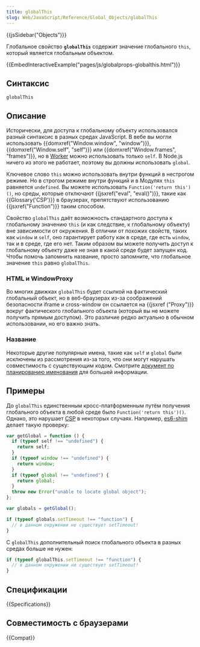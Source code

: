 ```yaml
---
title: globalThis
slug: Web/JavaScript/Reference/Global_Objects/globalThis
---
```


{{jsSidebar("Objects")}}

Глобальное свойство **`globalThis`** содержит значение глобального `this`, который является глобальным объектом.

{{EmbedInteractiveExample("pages/js/globalprops-globalthis.html")}}

## Синтаксис

```
globalThis
```

## Описание

Исторически, для доступа к глобальному объекту использовался разный синтаксис в разных средах JavaScript. В вебе вы могли использовать {{domxref("Window.window", "window")}}, {{domxref("Window.self", "self")}} или {{domxref("Window.frames", "frames")}}, но в [Worker](/ru/docs/Web/API/Worker) можно использовать только `self`. В Node.js ничего из этого не работает, поэтому вы должны использовать `global`.

Ключевое слово `this` можно использовать внутри функций в нестрогом режиме. Но в строгом режиме внутри функций и в Модулях `this` равняется `undefined`. Вы можете использовать `Function('return this')()`, но среды, которые отключают {{jsxref("eval", "eval()")}}, такие как {{Glossary('CSP')}} в браузерах, препятствуют использованию {{jsxref("Function")}} таким способом.

Свойство `globalThis` даёт возможность стандартного доступа к глобальному значению `this` (и как следствие, к глобальному объекту) вне зависимости от окружения. В отличии от похожих свойств, таких как `window` и `self`, оно гарантирует работу как в среде, где есть `window`, так и в среде, где его нет. Таким образом вы можете получить доступ к глобальному объекту даже не зная в какой среде будет запущен код. Чтобы помочь запомнить название, просто запомните, что глобальное значение `this` равно `globalThis`.

### HTML и WindowProxy

Во многих движках `globalThis` будет ссылкой на фактический глобальный объект, но в веб-браузерах из-за соображений безопасности iframe и cross-window он ссылается на {{jsxref ("Proxy")}} вокруг фактического глобального объекта (который вы не можете получить прямым доступом). Это различие редко актуально в обычном использовании, но его важно знать.

### Название

Некоторые другие популярные имена, такие как `self` и `global` были исключены из рассмотрения из-за того, что они могут нарушать совместимость с существующим кодом. Смотрите [документ по планированию именования](https://github.com/tc39/proposal-global/blob/master/NAMING.md) для большей информации.

## Примеры

До `globalThis` единственным кросс-платформенным путём получения глобального объекта в любой среде было `Function('return this')()`. Однако, это нарушает [CSP](/ru/docs/Web/HTTP/CSP) в некоторых случаях. Например, [es6-shim](https://github.com/paulmillr/es6-shim) делает такую проверку:

```js
var getGlobal = function () {
  if (typeof self !== "undefined") {
    return self;
  }
  if (typeof window !== "undefined") {
    return window;
  }
  if (typeof global !== "undefined") {
    return global;
  }
  throw new Error("unable to locate global object");
};

var globals = getGlobal();

if (typeof globals.setTimeout !== "function") {
  // в данном окружении не существует setTimeout!
}
```

С `globalThis` дополнительный поиск глобального объекта в разных средах больше не нужен:

```js
if (typeof globalThis.setTimeout !== "function") {
  // в данном окружении не существует setTimeout!
}
```

## Спецификации

{{Specifications}}

## Совместимость с браузерами

{{Compat}}
